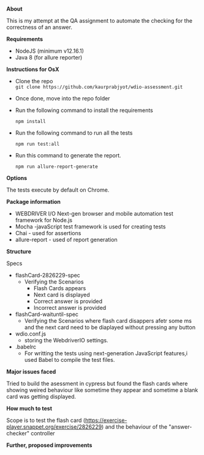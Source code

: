 
**About**

This is my attempt at the QA assignment to automate the checking for the correctness of an answer.

**Requirements**
- NodeJS (minimum v12.16.1)
- Java 8 (for allure reporter)
  
**Instructions for OsX**

- Clone the repo  
    `git clone https://github.com/kaurprabjyot/wdio-assessment.git`
- Once done, move into the repo folder
- Run the following command to install the requirements

    `npm install`
- Run the following command to run all the tests

   `npm run test:all`
- Run this command to generate the report.  

  `npm run allure-report-generate`

**Options**

The tests execute by default on Chrome.

**Package information** 

  - WEBDRIVER I/O Next-gen browser and mobile automation test framework for Node.js
  - Mocha -javaScript test framework is used for creating tests
  - Chai - used for assertions
  - allure-report - used of report generation

**Structure**

Specs
  - flashCard-2826229-spec 
    - Verifying the Scenarios 
      - Flash Cards appears
      - Next card is displayed
      - Correct answer is provided
      - Incorrect answer is provided
  - flashCard-waituntil-spec
    - Verifying the Scenarios where flash card disappers afetr some ms and the next card need to be diaplayed without pressing any button
  - wdio.conf.js
    - storing the WebdriverIO settings.
  - .babelrc 
    - For writting the  tests using next-generation JavaScript features,i used Babel to compile the test files.

**Major issues faced**

Tried to build the asessment in cypress but found the flash cards where showing weired behaviour like sometime they appear and sometime a blank card was getting displayed.

**How much to test**

Scope is to test the flash card (https://exercise-player.snappet.org/exercise/2826229) and the behaviour of the "answer-checker" controller 

**Further, proposed improvements**

